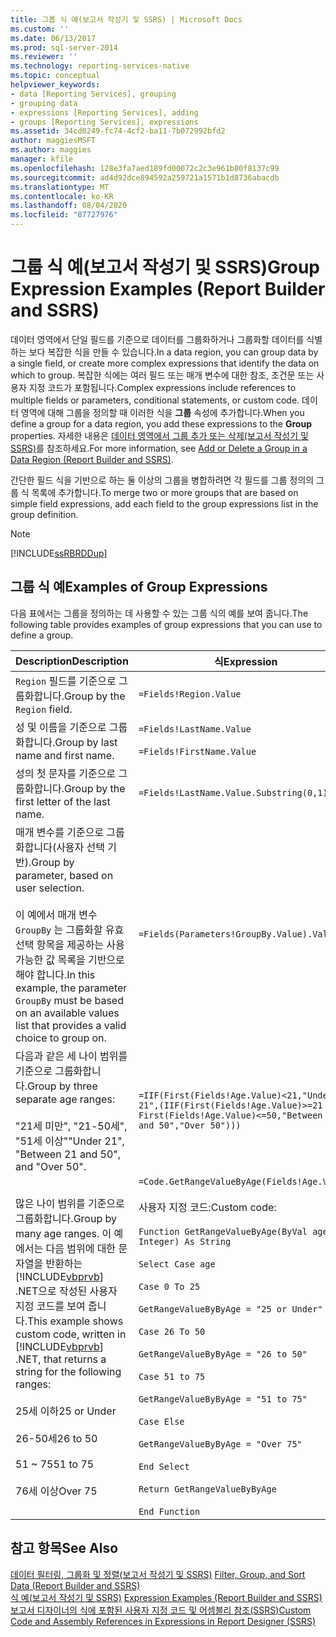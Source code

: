 ```yaml
---
title: 그룹 식 예(보고서 작성기 및 SSRS) | Microsoft Docs
ms.custom: ''
ms.date: 06/13/2017
ms.prod: sql-server-2014
ms.reviewer: ''
ms.technology: reporting-services-native
ms.topic: conceptual
helpviewer_keywords:
- data [Reporting Services], grouping
- grouping data
- expressions [Reporting Services], adding
- groups [Reporting Services], expressions
ms.assetid: 34cd0249-fc74-4cf2-ba11-7b072992bfd2
author: maggiesMSFT
ms.author: maggies
manager: kfile
ms.openlocfilehash: 128e3fa7aed189fd00072c2c3e961b80f8137c99
ms.sourcegitcommit: ad4d92dce894592a259721a1571b1d8736abacdb
ms.translationtype: MT
ms.contentlocale: ko-KR
ms.lasthandoff: 08/04/2020
ms.locfileid: "87727976"
---
```

# <a name="group-expression-examples-report-builder-and-ssrs"></a><span data-ttu-id="3c125-102">그룹 식 예(보고서 작성기 및 SSRS)</span><span class="sxs-lookup"><span data-stu-id="3c125-102">Group Expression Examples (Report Builder and SSRS)</span></span>
  <span data-ttu-id="3c125-103">데이터 영역에서 단일 필드를 기준으로 데이터를 그룹화하거나 그룹화할 데이터를 식별하는 보다 복잡한 식을 만들 수 있습니다.</span><span class="sxs-lookup"><span data-stu-id="3c125-103">In a data region, you can group data by a single field, or create more complex expressions that identify the data on which to group.</span></span> <span data-ttu-id="3c125-104">복잡한 식에는 여러 필드 또는 매개 변수에 대한 참조, 조건문 또는 사용자 지정 코드가 포함됩니다.</span><span class="sxs-lookup"><span data-stu-id="3c125-104">Complex expressions include references to multiple fields or parameters, conditional statements, or custom code.</span></span> <span data-ttu-id="3c125-105">데이터 영역에 대해 그룹을 정의할 때 이러한 식을 **그룹** 속성에 추가합니다.</span><span class="sxs-lookup"><span data-stu-id="3c125-105">When you define a group for a data region, you add these expressions to the **Group** properties.</span></span> <span data-ttu-id="3c125-106">자세한 내용은 [데이터 영역에서 그룹 추가 또는 삭제&#40;보고서 작성기 및 SSRS&#41;](add-or-delete-a-group-in-a-data-region-report-builder-and-ssrs.md)를 참조하세요.</span><span class="sxs-lookup"><span data-stu-id="3c125-106">For more information, see [Add or Delete a Group in a Data Region &#40;Report Builder and SSRS&#41;](add-or-delete-a-group-in-a-data-region-report-builder-and-ssrs.md).</span></span>  
  
 <span data-ttu-id="3c125-107">간단한 필드 식을 기반으로 하는 둘 이상의 그룹을 병합하려면 각 필드를 그룹 정의의 그룹 식 목록에 추가합니다.</span><span class="sxs-lookup"><span data-stu-id="3c125-107">To merge two or more groups that are based on simple field expressions, add each field to the group expressions list in the group definition.</span></span>  
  
> [!NOTE]  
>  [!INCLUDE[ssRBRDDup](../../includes/ssrbrddup-md.md)]  
  
## <a name="examples-of-group-expressions"></a><span data-ttu-id="3c125-108">그룹 식 예</span><span class="sxs-lookup"><span data-stu-id="3c125-108">Examples of Group Expressions</span></span>  
 <span data-ttu-id="3c125-109">다음 표에서는 그룹을 정의하는 데 사용할 수 있는 그룹 식의 예를 보여 줍니다.</span><span class="sxs-lookup"><span data-stu-id="3c125-109">The following table provides examples of group expressions that you can use to define a group.</span></span>  
  
|<span data-ttu-id="3c125-110">Description</span><span class="sxs-lookup"><span data-stu-id="3c125-110">Description</span></span>|<span data-ttu-id="3c125-111">식</span><span class="sxs-lookup"><span data-stu-id="3c125-111">Expression</span></span>|  
|-----------------|----------------|  
|<span data-ttu-id="3c125-112">`Region` 필드를 기준으로 그룹화합니다.</span><span class="sxs-lookup"><span data-stu-id="3c125-112">Group by the `Region` field.</span></span>|`=Fields!Region.Value`|  
|<span data-ttu-id="3c125-113">성 및 이름을 기준으로 그룹화합니다.</span><span class="sxs-lookup"><span data-stu-id="3c125-113">Group by last name and first name.</span></span>|`=Fields!LastName.Value`<br /><br /> `=Fields!FirstName.Value`|  
|<span data-ttu-id="3c125-114">성의 첫 문자를 기준으로 그룹화합니다.</span><span class="sxs-lookup"><span data-stu-id="3c125-114">Group by the first letter of the last name.</span></span>|`=Fields!LastName.Value.Substring(0,1)`|  
|<span data-ttu-id="3c125-115">매개 변수를 기준으로 그룹화합니다(사용자 선택 기반).</span><span class="sxs-lookup"><span data-stu-id="3c125-115">Group by parameter, based on user selection.</span></span><br /><br /> <span data-ttu-id="3c125-116">이 예에서 매개 변수 `GroupBy` 는 그룹화할 유효 선택 항목을 제공하는 사용 가능한 값 목록을 기반으로 해야 합니다.</span><span class="sxs-lookup"><span data-stu-id="3c125-116">In this example, the parameter `GroupBy` must be based on an available values list that provides a valid choice to group on.</span></span>|`=Fields(Parameters!GroupBy.Value).Value`|  
|<span data-ttu-id="3c125-117">다음과 같은 세 나이 범위를 기준으로 그룹화합니다.</span><span class="sxs-lookup"><span data-stu-id="3c125-117">Group by three separate age ranges:</span></span><br /><br /> <span data-ttu-id="3c125-118">"21세 미만", "21-50세", "51세 이상"</span><span class="sxs-lookup"><span data-stu-id="3c125-118">"Under 21", "Between 21 and 50", and "Over 50".</span></span>|`=IIF(First(Fields!Age.Value)<21,"Under 21",(IIF(First(Fields!Age.Value)>=21 AND First(Fields!Age.Value)<=50,"Between 21 and 50","Over 50")))`|  
|<span data-ttu-id="3c125-119">많은 나이 범위를 기준으로 그룹화합니다.</span><span class="sxs-lookup"><span data-stu-id="3c125-119">Group by many age ranges.</span></span> <span data-ttu-id="3c125-120">이 예에서는 다음 범위에 대한 문자열을 반환하는 [!INCLUDE[vbprvb](../../includes/vbprvb-md.md)] .NET으로 작성된 사용자 지정 코드를 보여 줍니다.</span><span class="sxs-lookup"><span data-stu-id="3c125-120">This example shows custom code, written in [!INCLUDE[vbprvb](../../includes/vbprvb-md.md)] .NET, that returns a string for the following ranges:</span></span><br /><br /> <span data-ttu-id="3c125-121">25세 이하</span><span class="sxs-lookup"><span data-stu-id="3c125-121">25 or Under</span></span><br /><br /> <span data-ttu-id="3c125-122">26-50세</span><span class="sxs-lookup"><span data-stu-id="3c125-122">26 to 50</span></span><br /><br /> <span data-ttu-id="3c125-123">51 ~ 75</span><span class="sxs-lookup"><span data-stu-id="3c125-123">51 to 75</span></span><br /><br /> <span data-ttu-id="3c125-124">76세 이상</span><span class="sxs-lookup"><span data-stu-id="3c125-124">Over 75</span></span>|`=Code.GetRangeValueByAge(Fields!Age.Value)`<br /><br /> <span data-ttu-id="3c125-125">사용자 지정 코드:</span><span class="sxs-lookup"><span data-stu-id="3c125-125">Custom code:</span></span><br /><br /> `Function GetRangeValueByAge(ByVal age As Integer) As String`<br /><br /> `Select Case age`<br /><br /> `Case 0 To 25`<br /><br /> `GetRangeValueByByAge = "25 or Under"`<br /><br /> `Case 26 To 50`<br /><br /> `GetRangeValueByByAge = "26 to 50"`<br /><br /> `Case 51 to 75`<br /><br /> `GetRangeValueByByAge = "51 to 75"`<br /><br /> `Case Else`<br /><br /> `GetRangeValueByByAge = "Over 75"`<br /><br /> `End Select`<br /><br /> `Return GetRangeValueByByAge`<br /><br /> `End Function`|  
  
## <a name="see-also"></a><span data-ttu-id="3c125-126">참고 항목</span><span class="sxs-lookup"><span data-stu-id="3c125-126">See Also</span></span>  
 <span data-ttu-id="3c125-127">[데이터 필터링, 그룹화 및 정렬&#40;보고서 작성기 및 SSRS&#41;](filter-group-and-sort-data-report-builder-and-ssrs.md) </span><span class="sxs-lookup"><span data-stu-id="3c125-127">[Filter, Group, and Sort Data &#40;Report Builder and SSRS&#41;](filter-group-and-sort-data-report-builder-and-ssrs.md) </span></span>  
 <span data-ttu-id="3c125-128">[식 예&#40;보고서 작성기 및 SSRS&#41;](expression-examples-report-builder-and-ssrs.md) </span><span class="sxs-lookup"><span data-stu-id="3c125-128">[Expression Examples &#40;Report Builder and SSRS&#41;](expression-examples-report-builder-and-ssrs.md) </span></span>  
 [<span data-ttu-id="3c125-129">보고서 디자이너의 식에 포함된 사용자 지정 코드 및 어셈블리 참조&#40;SSRS&#41;</span><span class="sxs-lookup"><span data-stu-id="3c125-129">Custom Code and Assembly References in Expressions in Report Designer &#40;SSRS&#41;</span></span>](custom-code-and-assembly-references-in-expressions-in-report-designer-ssrs.md)  
  
  
